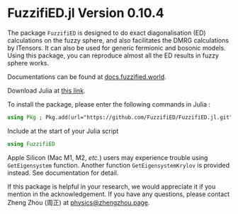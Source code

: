 # FuzzifiED.jl Version 0.10.4

The package `FuzzifiED` is designed to do exact diagonalisation (ED) calculations on the fuzzy sphere, and also facilitates the DMRG calculations by ITensors. It can also be used for generic fermionic and bosonic models. Using this package, you can reproduce almost all the ED results in fuzzy sphere works.

Documentations can be found at [docs.fuzzified.world](https://docs.fuzzified.world/).

Download Julia at [this link](https://julialang.org/downloads/). 

To install the package, please enter the following commands in Julia :
```julia
using Pkg ; Pkg.add(url="https://github.com/FuzzifiED/FuzzifiED.jl.git")
```
Include at the start of your Julia script
```julia
using FuzzifiED
```

Apple Silicon (Mac M1, M2, _etc._) users may experience trouble using `GetEigensystem` function. Another function `GetEigensystemKrylov` is provided instead. See documentation for detail.

If this package is helpful in your research, we would appreciate it if you mention in the acknowledgement. If you have any questions, please contact Zheng Zhou (周正) at [physics@zhengzhou.page](mailto:physics@zhengzhou.page).
